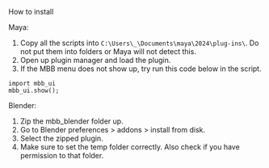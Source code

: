 How to install

Maya:
1. Copy all the scripts into `C:\Users\_\Documents\maya\2024\plug-ins\`. Do not put them into folders or Maya will not detect this.
2. Open up plugin manager and load the plugin.
3. If the MBB menu does not show up, try run this code below in the script.

```
import mbb_ui
mbb_ui.show();
```

Blender:
1. Zip the mbb_blender folder up.
2. Go to Blender preferences > addons > install from disk.
3. Select the zipped plugin.
4. Make sure to set the temp folder correctly. Also check if you have permission to that folder.